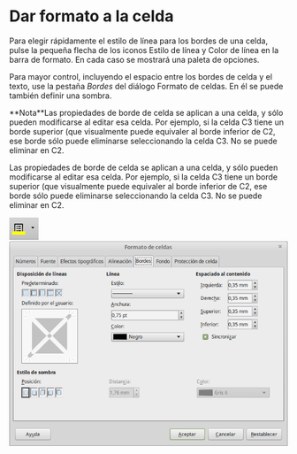
# Dar formato a la celda

Para elegir rápidamente el estilo de línea para los bordes de una celda, pulse la pequeña flecha de los iconos Estilo de línea y Color de línea en la barra de formato. En cada caso se mostrará una paleta de opciones.

Para mayor control, incluyendo el espacio entre los bordes de celda y el texto, use la pestaña *Bordes* del diálogo Formato de celdas. En él se puede también definir una sombra.
<td width="14%" bgcolor="#94bd5e">**Nota**</td><td width="86%">Las propiedades de borde de celda se aplican a una celda, y sólo pueden modificarse al editar esa celda. Por ejemplo, si la celda C3 tiene un borde superior (que visualmente puede equivaler al borde inferior de C2, ese borde sólo puede eliminarse seleccionando la celda C3. No se puede eliminar en C2.</td>

Las propiedades de borde de celda se aplican a una celda, y sólo pueden modificarse al editar esa celda. Por ejemplo, si la celda C3 tiene un borde superior (que visualmente puede equivaler al borde inferior de C2, ese borde sólo puede eliminarse seleccionando la celda C3. No se puede eliminar en C2.

![](https://raw.githubusercontent.com/catedu/libreOffice-la-suite-ofimatica-libre/master/img/Seleccion_309.png)
![](https://raw.githubusercontent.com/catedu/libreOffice-la-suite-ofimatica-libre/master/img/Formato_de_celdas_308.png)
